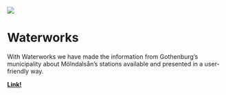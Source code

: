 ![](https://media3.giphy.com/media/4Gi8qVeVUuL3jAx9ww/giphy.gif?cid=ecf05e47gk2ccxui9klomivhmnfwrpgamd643rlulut0cir3&ep=v1_gifs_search&rid=giphy.gif&ct=g)

# Waterworks

With Waterworks we have made the information from Gothenburg’s municipality about Mölndalsån’s stations available and presented in a user-friendly way. 

**[Link!](https://realwaterworks.netlify.app/)**
